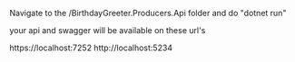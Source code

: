 Navigate to the /BirthdayGreeter.Producers.Api folder 
and do "dotnet run"

your api and swagger will be available on these url's

https://localhost:7252
http://localhost:5234